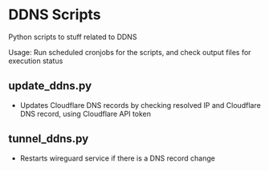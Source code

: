 # DDNS Scripts
Python scripts to stuff related to DDNS

Usage: Run scheduled cronjobs for the scripts, and check output files for execution status

## update_ddns.py
- Updates Cloudflare DNS records by checking resolved IP and Cloudflare DNS record, using Cloudflare API token

## tunnel_ddns.py
- Restarts wireguard service if there is a DNS record change
